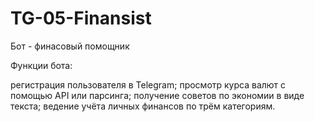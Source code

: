 # TG-05-Finansist
Бот - финасовый помощник

Функции бота:

регистрация пользователя в Telegram;
просмотр курса валют с помощью API или парсинга;
получение советов по экономии в виде текста;
ведение учёта личных финансов по трём категориям.